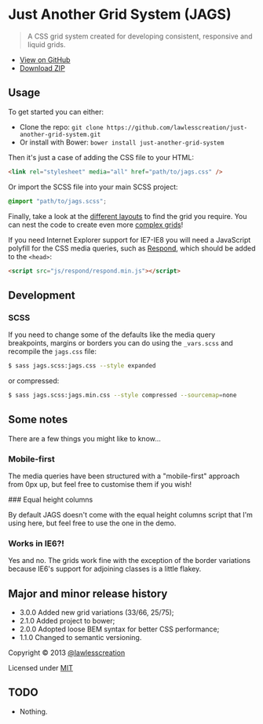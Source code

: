 # Just Another Grid System (JAGS)

> A CSS grid system created for developing consistent, responsive and liquid grids.

 - [View on GitHub](https://github.com/lawlesscreation/just-another-grid-system)
 - [Download ZIP](https://github.com/lawlesscreation/just-another-grid-system/archive/master.zip)


## Usage

To get started you can either:

 - Clone the repo: `git clone https://github.com/lawlesscreation/just-another-grid-system.git`
 - Or install with Bower: `bower install just-another-grid-system`

Then it's just a case of adding the CSS file to your HTML:

```html
<link rel="stylesheet" media="all" href="path/to/jags.css" />
```

Or import the SCSS file into your main SCSS project:

```scss
@import "path/to/jags.scss";
```

Finally, take a look at the [different layouts](http://lawlesscreation.github.io/just-another-grid-system/gh-pages/layouts.html) to find the grid you require. You can nest the code to create even more [complex grids](http://lawlesscreation.github.io/just-another-grid-system/gh-pages/extreme-testing.html)!

If you need Internet Explorer support for IE7-IE8 you will need a JavaScript polyfill for the CSS media queries, such as [Respond](https://github.com/scottjehl/Respond), which should be added to the `<head>`:

```html
<script src="js/respond/respond.min.js"></script>
```


## Development

### SCSS

If you need to change some of the defaults like the media query breakpoints, margins or borders you can do using the `_vars.scss` and recompile the `jags.css` file:

```bash
$ sass jags.scss:jags.css --style expanded
```

or compressed:

```bash
$ sass jags.scss:jags.min.css --style compressed --sourcemap=none
```

## Some notes
There are a few things you might like to know...

### Mobile-first

The media queries have been structured with a "mobile-first" approach from 0px up, but feel free to customise them if you wish!

### Equal height columns

By default JAGS doesn't come with the equal height columns script that I'm using here, but feel free to use the one in the demo.

### Works in IE6?!

Yes and no. The grids work fine with the exception of the border variations because IE6's support for adjoining classes is a little flakey.


## Major and minor release history

- 3.0.0 Added new grid variations (33/66, 25/75);
- 2.1.0 Added project to bower;
- 2.0.0 Adopted loose BEM syntax for better CSS performance;
- 1.1.0 Changed to semantic versioning.

Copyright &copy; 2013 [@lawlesscreation](http://twitter.com/lawlesscreation)

Licensed under [MIT](http://opensource.org/licenses/mit-license.php)


## TODO

 - Nothing.
